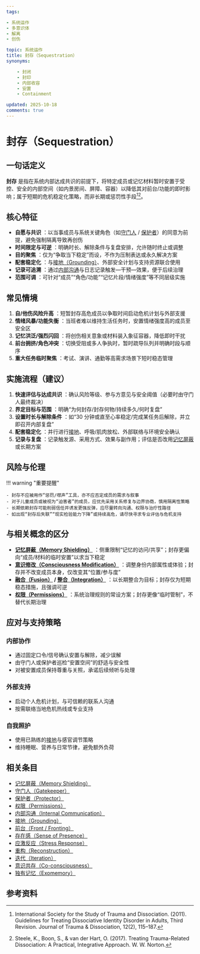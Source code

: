```yaml
---
tags:

- 系统运作
- 多意识体
- 解离
- 创伤

topic: 系统运作
title: 封存（Sequestration）
synonyms:

    - 封闭
    - 封印
    - 内部收容
    - 安置
    - Containment

updated: 2025-10-18
comments: true
---
```


# 封存（Sequestration）

## 一句话定义

**封存** 是指在系统内部达成共识的前提下，将特定成员或记忆材料暂时安置于受控、安全的内部空间（如内景房间、屏障、容器）以降低其对前台/功能的即时影响；属于短期的危机稳定化策略，而非长期或惩罚性手段[^isstd2011][^steele2017]。

## 核心特征

- **自愿与共识** ：以当事成员与系统关键角色（如[守门人](Gatekeeper.md) / [保护者](Protector.md)）的同意为前提，避免强制隔离导致再创伤
- **时间限定与可逆** ：明确时长、解除条件与复盘安排，允许随时终止或调整
- **目的聚焦** ：仅为“争取当下稳定”而设，不作为压制表达或永久解决方案
- **配套稳定化** ：与[接地（Grounding）](Grounding.md)、外部安全计划与支持资源联合使用
- **记录可追溯** ：通过[内部沟通](Internal-Communication.md)与日志记录触发—干预—效果，便于后续治理
- **范围可调** ：可针对“成员”“角色/功能”“记忆片段/情绪强度”等不同层级实施

## 常见情境

1. **自/他伤风险升高** ：短暂封存高危成员以争取时间启动危机计划与外部支援
2. **情绪风暴/功能失衡** ：当班者难以维持生活任务时，安置情绪强度高的成员至安全区
3. **记忆洪泛/强烈闪回** ：将创伤相关意象或材料装入象征容器，降低即时干扰
4. **前台拥挤/角色冲突** ：切换受阻或多人争执时，暂时疏导队列并明确时段与顺序
5. **重大任务临时聚焦** ：考试、演讲、通勤等高需求场景下短时稳态管理

## 实施流程（建议）

1. **快速评估与达成共识** ：确认风险等级、参与方意见与安全阈值（必要时由守门人最终裁决）
2. **界定目标与范围** ：明确“为何封存/封存何物/持续多久/何时复盘”
3. **设置时长与解除条件** ：如“30 分钟或直至心率稳定/完成某任务后解除，并立即召开内部复盘”
4. **配套稳定化** ：并行进行[接地](Grounding.md)、呼吸/肌肉放松、外部联络与环境安全确认
5. **记录与复盘** ：记录触发源、采用方式、效果与副作用；评估是否改用[记忆屏蔽](Memory-Shielding.md)或长期方案

## 风险与伦理

!!! warning "重要提醒"

    - 封存不应被用作“惩罚/噤声”工具，亦不应否定成员的需求与叙事
    - 对于儿童成员或被视为“迫害者”的成员，应优先采用关系修复与边界协商，慎用隔离性策略
    - 长期依赖封存可能削弱信任并诱发更强反弹，应尽量转向沟通、权限与治疗性路径
    - 如出现“封存后失联”“现实检验能力下降”或持续高危，请尽快寻求专业评估与危机支持

## 与相关概念的区分

- [**记忆屏蔽（Memory Shielding）**](Memory-Shielding.md) ：侧重限制“记忆的访问/共享”；封存更偏向“成员/材料的临时安置”以求当下稳定
- [**意识修改（Consciousness Modification）**](Consciousness-Modification.md) ：调整身份内部属性或体验；封存并不改变成员本身，仅改变其“位置/参与度”
- **[融合（Fusion）](Fusion.md) / [整合（Integration）](Integration.md)** ：以长期整合为目标；封存仅为短期稳态措施，且强调可逆
- [**权限（Permissions）**](Permissions.md) ：系统治理规则的常设方案；封存更像“临时管制”，不替代长期治理

## 应对与支持策略

### 内部协作

- 通过固定口令/信号确认安置与解除，减少误解
- 由守门人或保护者巡检“安置空间”的舒适与安全性
- 对被安置成员保持尊重与关照，承诺后续倾听与处理

### 外部支持

- 启动个人危机计划，与可信赖的联系人沟通
- 按需联络当地危机热线或专业支持

### 自我照护

- 使用已熟练的[接地](Grounding.md)与感官调节策略
- 维持睡眠、营养与日常节律，避免额外负荷

## 相关条目

- [记忆屏蔽（Memory Shielding）](Memory-Shielding.md)
- [守门人（Gatekeeper）](Gatekeeper.md)
- [保护者（Protector）](Protector.md)
- [权限（Permissions）](Permissions.md)
- [内部沟通（Internal Communication）](Internal-Communication.md)
- [接地（Grounding）](Grounding.md)
- [前台（Front / Fronting）](Front-Fronting.md)
- [存在感（Sense of Presence）](Sense-Of-Presence.md)
- [应激反应（Stress Response）](Stress-Response.md)
- [重构（Reconstruction）](Reconstruction.md)
- [迭代（Iteration）](Iteration.md)
- [意识共存（Co-consciousness）](Co-Consciousness.md)
- [独有记忆（Exomemory）](Exomemory.md)

## 参考资料

[^isstd2011]: International Society for the Study of Trauma and Dissociation. (2011). Guidelines for Treating Dissociative Identity Disorder in Adults, Third Revision. Journal of Trauma & Dissociation, 12(2), 115–187.
[^steele2017]: Steele, K., Boon, S., & van der Hart, O. (2017). Treating Trauma-Related Dissociation: A Practical, Integrative Approach. W. W. Norton.
